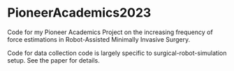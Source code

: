 # PioneerAcademics2023

Code for my Pioneer Academics Project on the increasing frequency of force estimations in Robot-Assisted Minimally Invasive Surgery.

Code for data collection code is largely specific to surgical-robot-simulation setup. See the paper for details.
